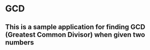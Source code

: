 # GCD

## This is a sample application for finding GCD (Greatest Common Divisor) when given two numbers